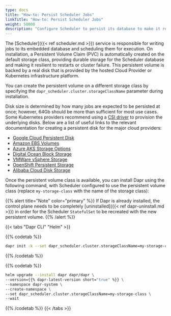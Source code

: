 ```yaml
---
type: docs
title: "How-to: Persist Scheduler Jobs"
linkTitle: "How-to: Persist Scheduler Jobs"
weight: 50000
description: "Configure Scheduler to persist its database to make it resilient to restarts"
---
```


The [Scheduler]({{< ref scheduler.md >}}) service is responsible for writing jobs to its embedded database and scheduling them for execution. On installation, a Persistent Volume Claim (PVC) is automatically created on the default storage class, providing durable storage for the Scheduler database and making it resilient to restarts or cluster failure. 
This persistent volume is backed by a real disk that is provided by the hosted Cloud Provider or Kubernetes infrastructure platform.

You can create the persistent volume on a different storage class by specifying the `dapr_scheduler.cluster.storageClassName` parameter during installation.

Disk size is determined by how many jobs are expected to be persisted at once; however, 64Gb should be more than sufficient for most use cases.
Some Kubernetes providers recommend using a [CSI driver](https://kubernetes.io/docs/concepts/storage/volumes/#csi) to provision the underlying disks.
Below are a list of useful links to the relevant documentation for creating a persistent disk for the major cloud providers:
- [Google Cloud Persistent Disk](https://cloud.google.com/compute/docs/disks)
- [Amazon EBS Volumes](https://aws.amazon.com/blogs/storage/persistent-storage-for-kubernetes/)
- [Azure AKS Storage Options](https://learn.microsoft.com/azure/aks/concepts-storage)
- [Digital Ocean Block Storage](https://www.digitalocean.com/docs/kubernetes/how-to/add-volumes/)
- [VMWare vSphere Storage](https://docs.vmware.com/VMware-vSphere/7.0/vmware-vsphere-with-tanzu/GUID-A19F6480-40DC-4343-A5A9-A5D3BFC0742E.html)
- [OpenShift Persistent Storage](https://docs.openshift.com/container-platform/4.6/storage/persistent_storage/persistent-storage-aws-efs.html)
- [Alibaba Cloud Disk Storage](https://www.alibabacloud.com/help/ack/ack-managed-and-ack-dedicated/user-guide/create-a-pvc)


Once the persistent volume class is available, you can install Dapr using the following command, with Scheduler configured to use the persistent volume class (replace `my-storage-class` with the name of the storage class):

{{% alert title="Note" color="primary" %}}
If Dapr is already installed, the control plane needs to be completely [uninstalled]({{< ref dapr-uninstall.md >}}) in order for the Scheduler `StatefulSet` to be recreated with the new persistent volume.
{{% /alert %}}

{{< tabs "Dapr CLI" "Helm" >}}
 <!-- Dapr CLI -->
{{% codetab %}}

```bash
dapr init -k --set dapr_scheduler.cluster.storageClassName=my-storage-class
```

{{% /codetab %}}

 <!-- Helm -->
{{% codetab %}}

```bash
helm upgrade --install dapr dapr/dapr \
--version={{% dapr-latest-version short="true" %}} \
--namespace dapr-system \
--create-namespace \
--set dapr_scheduler.cluster.storageClassName=my-storage-class \
--wait
```

{{% /codetab %}}
{{< /tabs >}}
